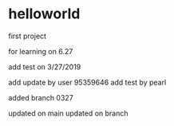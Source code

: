 # helloworld
first project 

for learning on 6.27

add test on 3/27/2019

add update by user 95359646
add test by pearl

added branch 0327

updated on main
updated on branch